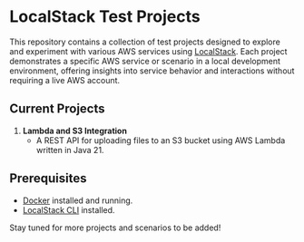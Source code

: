 # LocalStack Test Projects

This repository contains a collection of test projects designed to explore and experiment with various AWS services using [LocalStack](https://docs.localstack.cloud/). Each project demonstrates a specific AWS service or scenario in a local development environment, offering insights into service behavior and interactions without requiring a live AWS account.

## Current Projects

1. **Lambda and S3 Integration**
   - A REST API for uploading files to an S3 bucket using AWS Lambda written in Java 21.

## Prerequisites

- [Docker](https://www.docker.com/) installed and running.
- [LocalStack CLI](https://docs.localstack.cloud/references/cli/) installed.

Stay tuned for more projects and scenarios to be added!
